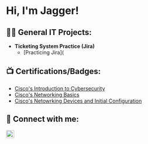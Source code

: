 <h1>Hi, I'm Jagger! <br/>

<h2>👨‍💻 General IT Projects:</h2>

- <b>Ticketing System Practice (Jira)</b>
  - [Practicing Jira](

<h2>📺 Certifications/Badges:</h2>

- [Cisco's Introduction to Cybersecurity](https://www.credly.com/earner/earned/badge/908a0f78-0274-4a45-8ec7-d4ea6a8b9bf6)
- [Cisco's Networking Basics](https://www.credly.com/earner/earned/badge/491016f5-c5a3-4fdf-b299-2c115ea419f8)
- [Cisco's Netowrking Devices and Initial Configuration](https://www.credly.com/earner/earned/badge/c55adc2e-5da2-45a4-a671-0c9904d2c0e2)

<h2> 🤳 Connect with me:</h2>

[<img align="left" alt="Jagger Leonard | LinkedIn" width="22px" src="https://cdn.jsdelivr.net/npm/simple-icons@v3/icons/linkedin.svg" />][linkedin]

[linkedin]: https://www.linkedin.com/in/jagger-leonard-90ab941b7/

<!--
**joshmadakor1/joshmadakor1** is a ✨ _special_ ✨ repository because its `README.md` (this file) appears on your GitHub profile.

Here are some ideas to get you started:

- 🔭 I’m currently working on ...
- 🌱 I’m currently learning ...
- 👯 I’m looking to collaborate on ...
- 🤔 I’m looking for help with ...
- 💬 Ask me about ...
- 📫 How to reach me: ...
- 😄 Pronouns: ...
- ⚡ Fun fact: ...
-->
